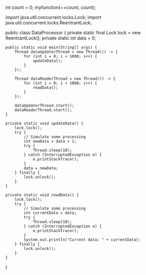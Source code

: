 int count = 0;
myfunction(++count, count);



import java.util.concurrent.locks.Lock;
import java.util.concurrent.locks.ReentrantLock;

public class DataProcessor {
    private static final Lock lock = new ReentrantLock();
    private static int data = 0;

    public static void main(String[] args) {
        Thread dataUpdaterThread = new Thread(() -> {
            for (int i = 0; i < 1000; i++) {
                updateData();
            }
        });

        Thread dataReaderThread = new Thread(() -> {
            for (int i = 0; i < 1000; i++) {
                readData();
            }
        });

        dataUpdaterThread.start();
        dataReaderThread.start();
    }

    private static void updateData() {
        lock.lock();
        try {
            // Simulate some processing
            int newData = data + 1;
            try {
                Thread.sleep(10);
            } catch (InterruptedException e) {
                e.printStackTrace();
            }
            data = newData;
        } finally {
            lock.unlock();
        }
    }

    private static void readData() {
        lock.lock();
        try {
            // Simulate some processing
            int currentData = data;
            try {
                Thread.sleep(10);
            } catch (InterruptedException e) {
                e.printStackTrace();
            }
            System.out.println("Current data: " + currentData);
        } finally {
            lock.unlock();
        }
    }
}
